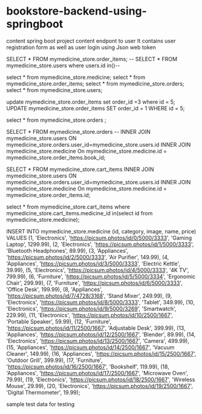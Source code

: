 # bookstore-backend-using-springboot
content spring boot project 
content endpont to user It contains user registration form as well as user login using Json web token




SELECT * FROM mymedicine_store.order_items;
-- SELECT * FROM mymedicine_store.users where users.id in()-- 

select * from mymedicine_store.medicine;
select * from mymedicine_store.order_items;
select * from mymedicine_store.orders;
select * from mymedicine_store.users;

update mymedicine_store.order_items set order_id =3 where id = 5;
UPDATE  mymedicine_store.order_items
SET order_id = 1
WHERE id = 5;

select * from  mymedicine_store.orders ;

SELECT *
FROM mymedicine_store.orders
-- INNER JOIN mymedicine_store.users ON mymedicine_store.orders.user_id=mymedicine_store.users.id
INNER JOIN  mymedicine_store.medicine On mymedicine_store.medicine.id = mymedicine_store.order_items.book_id;

SELECT *
FROM mymedicine_store.cart_items
INNER JOIN mymedicine_store.users ON mymedicine_store.orders.user_id=mymedicine_store.users.id
INNER JOIN  mymedicine_store.medicine On mymedicine_store.medicine.id = mymedicine_store.order_items.id;

select * from mymedicine_store.cart_items where mymedicine_store.cart_items.medicine_id  in(select id from  mymedicine_store.medicine);

INSERT INTO mymedicine_store.medicine (id, category, image, name, price) VALUES
(1, 'Electronics', 'https://picsum.photos/id/0/5000/3333', 'Gaming Laptop', 1299.99),
(2, 'Electronics', 'https://picsum.photos/id/1/5000/3333', 'Bluetooth Headphones', 89.99),
(3, 'Appliances', 'https://picsum.photos/id/2/5000/3333', 'Air Purifier', 149.99),
(4, 'Appliances', 'https://picsum.photos/id/3/5000/3333', 'Electric Kettle', 39.99),
(5, 'Electronics', 'https://picsum.photos/id/4/5000/3333', '4K TV', 799.99),
(6, 'Furniture', 'https://picsum.photos/id/5/5000/3334', 'Ergonomic Chair', 299.99),
(7, 'Furniture', 'https://picsum.photos/id/6/5000/3333', 'Office Desk', 199.99),
(8, 'Appliances', 'https://picsum.photos/id/7/4728/3168', 'Stand Mixer', 249.99),
(9, 'Electronics', 'https://picsum.photos/id/8/5000/3333', 'Tablet', 349.99),
(10, 'Electronics', 'https://picsum.photos/id/9/5000/3269', 'Smartwatch', 229.99),
(11, 'Electronics', 'https://picsum.photos/id/10/2500/1667', 'Portable Speaker', 59.99),
(12, 'Furniture', 'https://picsum.photos/id/11/2500/1667', 'Adjustable Desk', 399.99),
(13, 'Appliances', 'https://picsum.photos/id/12/2500/1667', 'Blender', 89.99),
(14, 'Electronics', 'https://picsum.photos/id/13/2500/1667', 'Camera', 499.99),
(15, 'Appliances', 'https://picsum.photos/id/14/2500/1667', 'Vacuum Cleaner', 149.99),
(16, 'Appliances', 'https://picsum.photos/id/15/2500/1667', 'Outdoor Grill', 399.99),
(17, 'Furniture', 'https://picsum.photos/id/16/2500/1667', 'Bookshelf', 119.99),
(18, 'Appliances', 'https://picsum.photos/id/17/2500/1667', 'Microwave Oven', 79.99),
(19, 'Electronics', 'https://picsum.photos/id/18/2500/1667', 'Wireless Mouse', 29.99),
(20, 'Electronics', 'https://picsum.photos/id/19/2500/1667', 'Digital Thermometer', 19.99);


sample test data for testing
